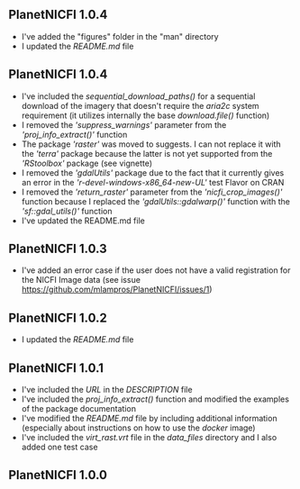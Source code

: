 
## PlanetNICFI 1.0.4

* I've added the "figures" folder in the "man" directory
* I updated the *README.md* file


## PlanetNICFI 1.0.4

* I've included the *sequential_download_paths()* for a sequential download of the imagery that doesn't require the *aria2c* system requirement (it utilizes internally the base *download.file()* function)
* I removed the *'suppress_warnings'* parameter from the *'proj_info_extract()'* function
* The package *'raster'* was moved to suggests. I can not replace it with the *'terra'* package because the latter is not yet supported from the *'RStoolbox'* package (see vignette)
* I removed the *'gdalUtils'* package due to the fact that it currently gives an error in the *'r-devel-windows-x86_64-new-UL'* test Flavor on CRAN
* I removed the *'return_raster'* parameter from the *'nicfi_crop_images()'* function because I replaced the *'gdalUtils::gdalwarp()'* function with the *'sf::gdal_utils()'* function
* I've updated the README.md file


## PlanetNICFI 1.0.3

* I've added an error case if the user does not have a valid registration for the NICFI Image data (see issue https://github.com/mlampros/PlanetNICFI/issues/1)


## PlanetNICFI 1.0.2

* I updated the *README.md* file


## PlanetNICFI 1.0.1

* I've included the *URL* in the *DESCRIPTION* file
* I've included the *proj_info_extract()* function and modified the examples of the package documentation
* I've modified the *README.md* file by including additional information (especially about instructions on how to use the *docker* image)
* I've included the *virt_rast.vrt* file in the *data_files* directory and I also added one test case


## PlanetNICFI 1.0.0
